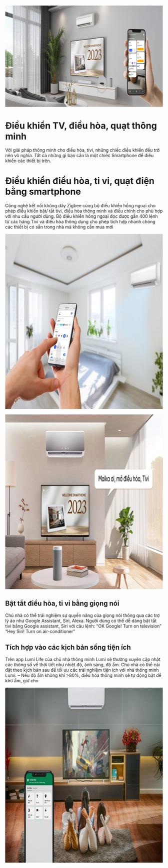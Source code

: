 ﻿![Giải pháp điều khiển điều hoà quạt thông minh](Aspose.Words.4c83f91e-70b2-4e08-9343-8dea567bf93f.001.jpeg)

# **Điều khiển TV, điều hòa, quạt thông minh**
Với giải pháp thông minh cho điều hòa, tivi, những chiếc điều khiển đều trở nên vô nghĩa. Tất cả những gì bạn cần là một chiếc Smartphone để điều khiển các thiết bị trên.

# **Điều khiển điều hòa, ti vi, quạt điện bằng smartphone**
Công nghệ kết nối không dây Zigbee cùng bộ điều khiển hồng ngoại cho phép điều khiển bật/ tắt tivi, điều hòa thông minh và điều chỉnh cho phù hợp với nhu cầu người dùng. Bộ điều khiển hồng ngoại đọc được gần 400 lệnh từ các hãng Tivi và điều hòa thông dụng cho phép tích hợp nhanh chóng các thiết bị có sẵn trong nhà mà không cần mua mới

![Điều khiển điều hòa, ti vi, quạt điện bằng smartphone](Aspose.Words.4c83f91e-70b2-4e08-9343-8dea567bf93f.002.jpeg)

![Bật tắt điều hòa, ti vi bằng giọng nói](Aspose.Words.4c83f91e-70b2-4e08-9343-8dea567bf93f.003.jpeg)
## **Bật tắt điều hòa, ti vi bằng giọng nói**
Chủ nhà có thể trải nghiệm sự quyền năng của giọng nói thông qua các trợ lý ảo như Google Assistant, Siri, Alexa. Người dùng có thể dễ dàng bật tắt tivi bằng Google assistant, Siri với câu lệnh:
“OK Google! Turn on television”
“Hey Siri! Turn on air-conditioner”

## **Tích hợp vào các kịch bản sống tiện ích**
Trên app Lumi Life của chủ nhà thông minh Lumi sẽ thường xuyên cập nhật các thông số về thời tiết như nhiệt độ, ánh sáng, độ ẩm. Chủ nhà có thể cài đặt theo kịch bản sau để tối ưu các trải nghiệm tiện ích với nhà thông minh Lumi:
– Nếu độ ẩm không khí >80%, điều hòa thông minh sẽ tự động bật để khử ẩm, giữ cho

![Tích hợp vào các kịch bản sống tiện ích](Aspose.Words.4c83f91e-70b2-4e08-9343-8dea567bf93f.004.jpeg)
